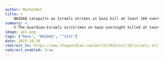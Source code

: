 ```yaml
---
author: MarketBot
title: >
    NASDAQ catapults as Israeli strikes in Gaza kill at least 104 overnight as ceasefire looks increasingly fragile
summary: >
    © The Guardian—Israeli airstrikes on Gaza overnight killed at least 104 Palestinians, including children, in what appeared to be the gravest challenge yet to the increasingly fragile US-brokered ceasefire and the deadliest day since the truce began.
image: up1.png
tags: ["News", "NASDAQ", "^IXIC"]
date: 2025-10-28
redirect_to: https://www.theguardian.com/world/2025/oct/29/israeli-strikes-in-gaza-overnight-as-ceasefire-looks-increasingly-fragile
redirect_enabled: true
---
```

